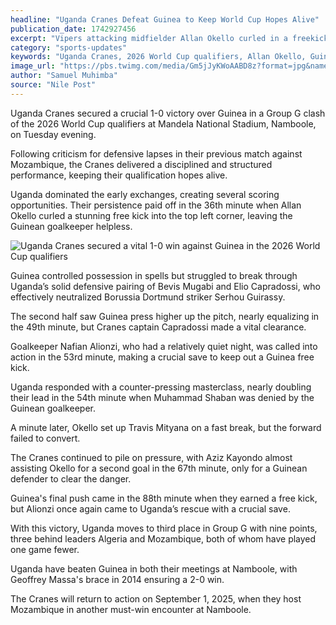 ```yaml
---
headline: "Uganda Cranes Defeat Guinea to Keep World Cup Hopes Alive"
publication_date: 1742927456
excerpt: "Vipers attacking midfielder Allan Okello curled in a freekick in the 36th minute for the all-important goal that ensures the Cranes keep leaders Algeria and Mozambique within a corner."
category: "sports-updates"
keywords: "Uganda Cranes, 2026 World Cup qualifiers, Allan Okello, Guinea match, Mandela National Stadium, Group G standings, Bevis Mugabi, Nafian Alionzi"
image_url: "https://pbs.twimg.com/media/Gm5jJyKWoAABD8z?format=jpg&name=900x900"
author: "Samuel Muhimba"
source: "Nile Post"
---
```


Uganda Cranes secured a crucial 1-0 victory over Guinea in a Group G clash of the 2026 World Cup qualifiers at Mandela National Stadium, Namboole, on Tuesday evening.

Following criticism for defensive lapses in their previous match against Mozambique, the Cranes delivered a disciplined and structured performance, keeping their qualification hopes alive.

Uganda dominated the early exchanges, creating several scoring opportunities. Their persistence paid off in the 36th minute when Allan Okello curled a stunning free kick into the top left corner, leaving the Guinean goalkeeper helpless.

![Uganda Cranes secured a vital 1-0 win against Guinea in the 2026 World Cup qualifiers](https://pbs.twimg.com/media/Gm50kjfWsAAFu6s?format=jpg&name=900x900)

Guinea controlled possession in spells but struggled to break through Uganda’s solid defensive pairing of Bevis Mugabi and Elio Capradossi, who effectively neutralized Borussia Dortmund striker Serhou Guirassy.

The second half saw Guinea press higher up the pitch, nearly equalizing in the 49th minute, but Cranes captain Capradossi made a vital clearance.

Goalkeeper Nafian Alionzi, who had a relatively quiet night, was called into action in the 53rd minute, making a crucial save to keep out a Guinea free kick.

Uganda responded with a counter-pressing masterclass, nearly doubling their lead in the 54th minute when Muhammad Shaban was denied by the Guinean goalkeeper.

A minute later, Okello set up Travis Mityana on a fast break, but the forward failed to convert.

The Cranes continued to pile on pressure, with Aziz Kayondo almost assisting Okello for a second goal in the 67th minute, only for a Guinean defender to clear the danger.

Guinea's final push came in the 88th minute when they earned a free kick, but Alionzi once again came to Uganda’s rescue with a crucial save.

<section className="tweet1904593406178828671"></section>

With this victory, Uganda moves to third place in Group G with nine points, three behind leaders Algeria and Mozambique, both of whom have played one game fewer.

Uganda have beaten Guinea in both their meetings at Namboole, with Geoffrey Massa's brace in 2014 ensuring a 2-0 win.

The Cranes will return to action on September 1, 2025, when they host Mozambique in another must-win encounter at Namboole.
